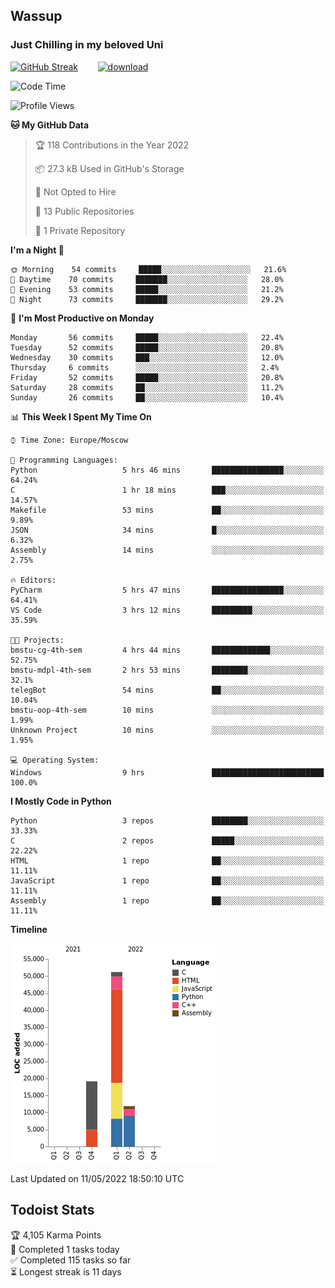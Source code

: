 ## Wassup 
### Just Chilling in my beloved Uni 

<!--
-->

[![GitHub Streak](http://github-readme-streak-stats.herokuapp.com?user=archeoss&theme=shades-of-purple&hide_border=true&date_format=j%20M%5B%20Y%5D)](https://git.io/streak-stats)&nbsp;&nbsp;&nbsp;&nbsp;&nbsp;&nbsp;&nbsp;&nbsp;[![download](https://user-images.githubusercontent.com/68448737/147796309-d8b65b1d-4dde-40d9-b03a-2b42aaa6cd43.jpeg)
](https://bmstu.ru/)

<!--START_SECTION:waka-->
![Code Time](http://img.shields.io/badge/Code%20Time-0-blue)

![Profile Views](http://img.shields.io/badge/Profile%20Views-2-blue)

**🐱 My GitHub Data** 

> 🏆 118 Contributions in the Year 2022
 > 
> 📦 27.3 kB Used in GitHub's Storage 
 > 
> 🚫 Not Opted to Hire
 > 
> 📜 13 Public Repositories 
 > 
> 🔑 1 Private Repository 
 > 
**I'm a Night 🦉** 

```text
🌞 Morning    54 commits     █████░░░░░░░░░░░░░░░░░░░░   21.6% 
🌆 Daytime    70 commits     ███████░░░░░░░░░░░░░░░░░░   28.0% 
🌃 Evening    53 commits     █████░░░░░░░░░░░░░░░░░░░░   21.2% 
🌙 Night      73 commits     ███████░░░░░░░░░░░░░░░░░░   29.2%

```
📅 **I'm Most Productive on Monday** 

```text
Monday       56 commits     █████░░░░░░░░░░░░░░░░░░░░   22.4% 
Tuesday      52 commits     █████░░░░░░░░░░░░░░░░░░░░   20.8% 
Wednesday    30 commits     ███░░░░░░░░░░░░░░░░░░░░░░   12.0% 
Thursday     6 commits      ░░░░░░░░░░░░░░░░░░░░░░░░░   2.4% 
Friday       52 commits     █████░░░░░░░░░░░░░░░░░░░░   20.8% 
Saturday     28 commits     ██░░░░░░░░░░░░░░░░░░░░░░░   11.2% 
Sunday       26 commits     ██░░░░░░░░░░░░░░░░░░░░░░░   10.4%

```


📊 **This Week I Spent My Time On** 

```text
⌚︎ Time Zone: Europe/Moscow

💬 Programming Languages: 
Python                   5 hrs 46 mins       ████████████████░░░░░░░░░   64.24% 
C                        1 hr 18 mins        ███░░░░░░░░░░░░░░░░░░░░░░   14.57% 
Makefile                 53 mins             ██░░░░░░░░░░░░░░░░░░░░░░░   9.89% 
JSON                     34 mins             █░░░░░░░░░░░░░░░░░░░░░░░░   6.32% 
Assembly                 14 mins             ░░░░░░░░░░░░░░░░░░░░░░░░░   2.75%

🔥 Editors: 
PyCharm                  5 hrs 47 mins       ████████████████░░░░░░░░░   64.41% 
VS Code                  3 hrs 12 mins       █████████░░░░░░░░░░░░░░░░   35.59%

🐱‍💻 Projects: 
bmstu-cg-4th-sem         4 hrs 44 mins       █████████████░░░░░░░░░░░░   52.75% 
bmstu-mdpl-4th-sem       2 hrs 53 mins       ████████░░░░░░░░░░░░░░░░░   32.1% 
telegBot                 54 mins             ██░░░░░░░░░░░░░░░░░░░░░░░   10.04% 
bmstu-oop-4th-sem        10 mins             ░░░░░░░░░░░░░░░░░░░░░░░░░   1.99% 
Unknown Project          10 mins             ░░░░░░░░░░░░░░░░░░░░░░░░░   1.95%

💻 Operating System: 
Windows                  9 hrs               █████████████████████████   100.0%

```

**I Mostly Code in Python** 

```text
Python                   3 repos             ████████░░░░░░░░░░░░░░░░░   33.33% 
C                        2 repos             █████░░░░░░░░░░░░░░░░░░░░   22.22% 
HTML                     1 repo              ██░░░░░░░░░░░░░░░░░░░░░░░   11.11% 
JavaScript               1 repo              ██░░░░░░░░░░░░░░░░░░░░░░░   11.11% 
Assembly                 1 repo              ██░░░░░░░░░░░░░░░░░░░░░░░   11.11%

```


**Timeline**

![Chart not found](https://raw.githubusercontent.com/archeoss/archeoss/master/charts/bar_graph.png) 


 Last Updated on 11/05/2022 18:50:10 UTC
<!--END_SECTION:waka-->

## Todoist Stats

<!-- TODO-IST:START -->
🏆  4,105 Karma Points           
🌸  Completed 1 tasks today           
✅  Completed 115 tasks so far           
⏳  Longest streak is 11 days
<!-- TODO-IST:END -->
